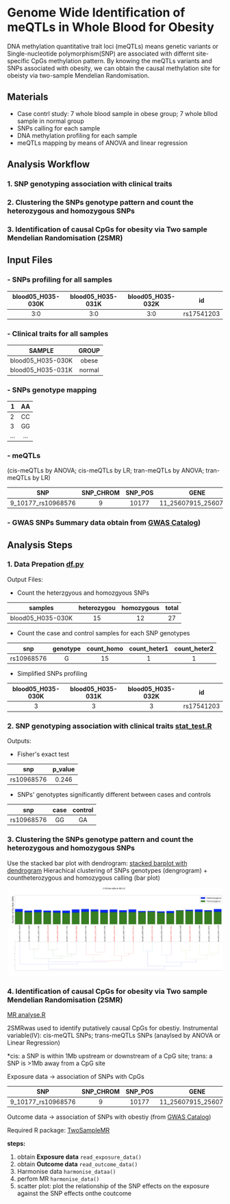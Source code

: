 # Genome Wide Identification of meQTLs in Whole Blood for Obesity 

DNA methylation quantitative trait loci (meQTLs) means genetic variants or Single-nucleotide polymorphism(SNP) are associated with differnt site-specific CpGs methylation pattern. By knowing the meQTLs variants and SNPs associated with obesity, we can obtain the causal methylation site for obeisty via two-sample Mendelian Randomisation.

## **Materials**
- Case contrl study: 7 whole blood sample in obese group; 
                   7 whole bllod sample in normal group
- SNPs calling  for each sample                    
- DNA methylation profiling for each sample
- meQTLs mapping by means of ANOVA and linear regression


## **Analysis Workflow**
### 1. **SNP genotyping association with clinical traits**

### 2. **Clustering the SNPs genotype pattern and count the heterozygous and homozygous SNPs** 

### 3. **Identification of causal CpGs for obesity via Two sample Mendelian Randomisation (2SMR)**

## **Input Files** 
### - SNPs profiling for all samples 
| blood05_H035-030K | blood05_H035-031K   | blood05_H035-032K |   id       |
| :----------------:|:-------------------:|:-----------------:|:----------:|
| 3:0               | 3:0                 | 3:0               | rs17541203 |

### - Clinical traits for all samples 
|SAMPLE            |GROUP          | 
| -----------------|:-------------:| 
| blood05_H035-030K| obese         | 
| blood05_H035-031K| normal        | 

### - SNPs genotype mapping 
| 1       | AA           | 
| --------|:------------:| 
| 2       | CC           | 
| 3       | GG           |
| ...     | ...          |

### - meQTLs 
(cis-meQTLs by ANOVA; cis-meQTLs by LR; tran-meQTLs by ANOVA; tran-meQTLs by LR)

| SNP                | SNP_CHROM| SNP_POS|GENE                 | GENE_START| GENE_END| T_STAT  | P_VALUE | FDR      |
|:------------------:|:--------:|:------:|:-------------------:|:---------:|:-------:|:-------:|:-------:|:---------:|
| 9_10177_rs10968576 | 9        |10177   | 11_25607915_25607917| 1001667   | 1001669 | 2.518992| 0.014499| 0.786965 |

### - GWAS SNPs Summary data obtain from [GWAS Catalog](https://www.genome.gov/genetics-glossary/Genome-Wide-Association-Studies)) 

## Analysis Steps

### **1. Data Prepation** [df.py](https://github.com/leungman426/Genome-wide-identification-of-meQTLs/blob/master/df.py)

Output Files: 
- Count the heterzgyous and homozgyous SNPs

| samples          | heterozygou| homozygous |total| 
|------------------|:----------:|:----------:|:---:|
| blood05_H035-030K| 15         | 12         |27   |


- Count the case and control samples for each SNP genotypes 

| snp       | genotype| count_homo |count_heter1| count_heter2|
| :--------:|:-------:|:----------:|:----------:|:-----------:| 
| rs10968576| G       | 15         |1           |1            |


- Simplified SNPs profiling 

| blood05_H035-030K | blood05_H035-031K   | blood05_H035-032K |   id       |
| :----------------:|:-------------------:|:-----------------:|:----------:|
| 3                 | 3                   | 3                 | rs17541203 |

### **2. SNP genotyping association with clinical traits** [stat_test.R](https://github.com/leungman426/Genome-wide-identification-of-meQTLs/blob/master/stat_test.R)

Outputs:
- Fisher's exact test 

| snp      |p_value        | 
| ---------|:-------------:| 
|rs10968576| 0.246         | 


- SNPs' genotyptes significantly different between cases and controls 

| snp      |case    | control|
| ---------|:------:|:------:| 
|rs10968576| GG     | GA     |

### **3. Clustering the SNPs genotype pattern and count the heterozygous and homozygous SNPs**
Use the stacked bar plot with dendrogram: [stacked barplot with dendrogram](https://github.com/leungman426/Stacked-Barplot-with-Dendrogram)
Hierachical clustering of SNPs genotypes (dengrogram) 
+
countheterozygous and homozygous calling (bar plot)

![plot](plot.png)

### **4. Identification of causal CpGs for obesity via Two sample Mendelian Randomisation (2SMR)**
[MR analyse.R](https://github.com/leungman426/Genome-wide-identification-of-meQTLs/blob/master/MR%20analyses.R)

2SMRwas used to identify putatively causal CpGs for obestiy.
Instrumental variable(IV): cis-meQTL SNPs; trans-meQTLs SNPs (anaylsed by ANOVA or Linear Regression)

*cis: a SNP is within 1Mb upstream or downstream of a CpG site; trans: a SNP is >1Mb away from a CpG site

Exposure data -> association of SNPs with CpGs 

| SNP                | SNP_CHROM| SNP_POS|GENE                 | GENE_START| GENE_END| T_STAT  | P_VALUE | FDR      |
|:------------------:|:--------:|:------:|:-------------------:|:---------:|:-------:|:-------:|:-------:|:---------:|
| 9_10177_rs10968576 | 9        |10177   | 11_25607915_25607917| 1001667   | 1001669 | 2.518992| 0.014499| 0.786965 |

Outcome data -> association of SNPs with obestiy (from [GWAS Catalog](https://www.genome.gov/genetics-glossary/Genome-Wide-Association-Studies))

Required R package: [TwoSampleMR](https://github.com/MRCIEU/TwoSampleMR)

**steps:**
1. obtain **Exposure data** `read_exposure_data()`
2. obtain **Outcome data** `read_outcome_data()`
3. Harmonise data `harmonise_dataa()`
4. perfom MR `harmonise_data()`
5. scatter plot: plot the relationship of the SNP effects on the exposure against the SNP effects onthe coutcome













